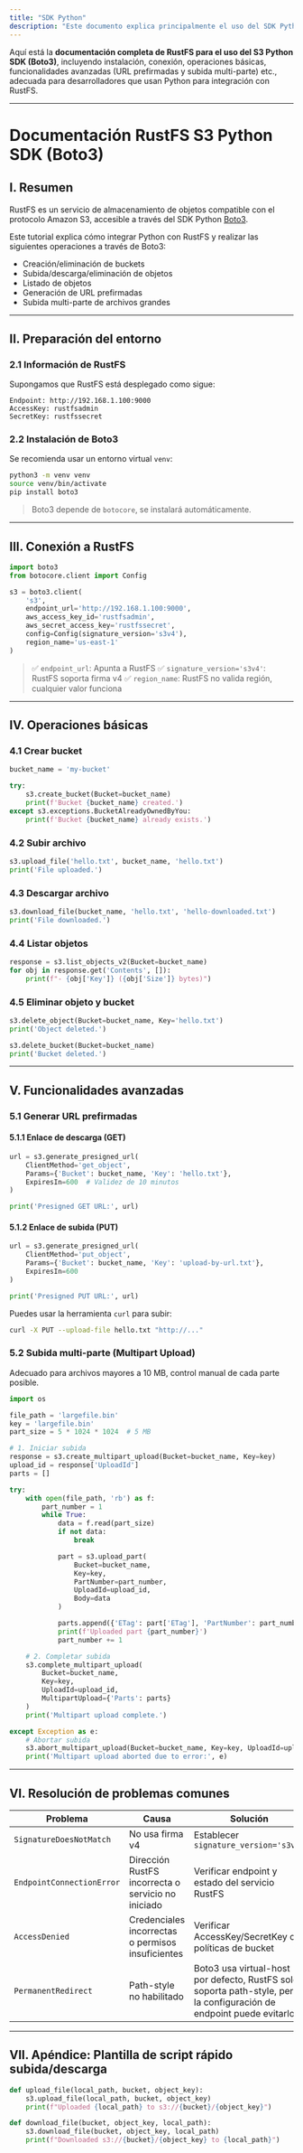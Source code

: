 ```yaml
---
title: "SDK Python"
description: "Este documento explica principalmente el uso del SDK Python en RustFS."
---
```


Aquí está la **documentación completa de RustFS para el uso del S3 Python SDK (Boto3)**, incluyendo instalación, conexión, operaciones básicas, funcionalidades avanzadas (URL prefirmadas y subida multi-parte) etc., adecuada para desarrolladores que usan Python para integración con RustFS.

---

# Documentación RustFS S3 Python SDK (Boto3)

## I. Resumen

RustFS es un servicio de almacenamiento de objetos compatible con el protocolo Amazon S3, accesible a través del SDK Python [Boto3](https://boto3.amazonaws.com/v1/documentation/api/latest/index.html).

Este tutorial explica cómo integrar Python con RustFS y realizar las siguientes operaciones a través de Boto3:

* Creación/eliminación de buckets
* Subida/descarga/eliminación de objetos
* Listado de objetos
* Generación de URL prefirmadas
* Subida multi-parte de archivos grandes

---

## II. Preparación del entorno

### 2.1 Información de RustFS

Supongamos que RustFS está desplegado como sigue:

```
Endpoint: http://192.168.1.100:9000
AccessKey: rustfsadmin
SecretKey: rustfssecret
```

### 2.2 Instalación de Boto3

Se recomienda usar un entorno virtual `venv`:

```bash
python3 -m venv venv
source venv/bin/activate
pip install boto3
```

> Boto3 depende de `botocore`, se instalará automáticamente.

---

## III. Conexión a RustFS

```python
import boto3
from botocore.client import Config

s3 = boto3.client(
    's3',
    endpoint_url='http://192.168.1.100:9000',
    aws_access_key_id='rustfsadmin',
    aws_secret_access_key='rustfssecret',
    config=Config(signature_version='s3v4'),
    region_name='us-east-1'
)
```

> ✅ `endpoint_url`: Apunta a RustFS
> ✅ `signature_version='s3v4'`: RustFS soporta firma v4
> ✅ `region_name`: RustFS no valida región, cualquier valor funciona

---

## IV. Operaciones básicas

### 4.1 Crear bucket

```python
bucket_name = 'my-bucket'

try:
    s3.create_bucket(Bucket=bucket_name)
    print(f'Bucket {bucket_name} created.')
except s3.exceptions.BucketAlreadyOwnedByYou:
    print(f'Bucket {bucket_name} already exists.')
```

### 4.2 Subir archivo

```python
s3.upload_file('hello.txt', bucket_name, 'hello.txt')
print('File uploaded.')
```

### 4.3 Descargar archivo

```python
s3.download_file(bucket_name, 'hello.txt', 'hello-downloaded.txt')
print('File downloaded.')
```

### 4.4 Listar objetos

```python
response = s3.list_objects_v2(Bucket=bucket_name)
for obj in response.get('Contents', []):
    print(f"- {obj['Key']} ({obj['Size']} bytes)")
```

### 4.5 Eliminar objeto y bucket

```python
s3.delete_object(Bucket=bucket_name, Key='hello.txt')
print('Object deleted.')

s3.delete_bucket(Bucket=bucket_name)
print('Bucket deleted.')
```

---

## V. Funcionalidades avanzadas

### 5.1 Generar URL prefirmadas

#### 5.1.1 Enlace de descarga (GET)

```python
url = s3.generate_presigned_url(
    ClientMethod='get_object',
    Params={'Bucket': bucket_name, 'Key': 'hello.txt'},
    ExpiresIn=600  # Validez de 10 minutos
)

print('Presigned GET URL:', url)
```

#### 5.1.2 Enlace de subida (PUT)

```python
url = s3.generate_presigned_url(
    ClientMethod='put_object',
    Params={'Bucket': bucket_name, 'Key': 'upload-by-url.txt'},
    ExpiresIn=600
)

print('Presigned PUT URL:', url)
```

Puedes usar la herramienta `curl` para subir:

```bash
curl -X PUT --upload-file hello.txt "http://..."
```

### 5.2 Subida multi-parte (Multipart Upload)

Adecuado para archivos mayores a 10 MB, control manual de cada parte posible.

```python
import os

file_path = 'largefile.bin'
key = 'largefile.bin'
part_size = 5 * 1024 * 1024  # 5 MB

# 1. Iniciar subida
response = s3.create_multipart_upload(Bucket=bucket_name, Key=key)
upload_id = response['UploadId']
parts = []

try:
    with open(file_path, 'rb') as f:
        part_number = 1
        while True:
            data = f.read(part_size)
            if not data:
                break

            part = s3.upload_part(
                Bucket=bucket_name,
                Key=key,
                PartNumber=part_number,
                UploadId=upload_id,
                Body=data
            )

            parts.append({'ETag': part['ETag'], 'PartNumber': part_number})
            print(f'Uploaded part {part_number}')
            part_number += 1

    # 2. Completar subida
    s3.complete_multipart_upload(
        Bucket=bucket_name,
        Key=key,
        UploadId=upload_id,
        MultipartUpload={'Parts': parts}
    )
    print('Multipart upload complete.')

except Exception as e:
    # Abortar subida
    s3.abort_multipart_upload(Bucket=bucket_name, Key=key, UploadId=upload_id)
    print('Multipart upload aborted due to error:', e)
```

---

## VI. Resolución de problemas comunes

| Problema | Causa | Solución |
| ------------------------- | ----------------- | -------------------------------------------------------------- |
| `SignatureDoesNotMatch` | No usa firma v4 | Establecer `signature_version='s3v4'` |
| `EndpointConnectionError` | Dirección RustFS incorrecta o servicio no iniciado | Verificar endpoint y estado del servicio RustFS |
| `AccessDenied` | Credenciales incorrectas o permisos insuficientes | Verificar AccessKey/SecretKey o políticas de bucket |
| `PermanentRedirect` | Path-style no habilitado | Boto3 usa virtual-host por defecto, RustFS solo soporta path-style, pero la configuración de endpoint puede evitarlo |

---

## VII. Apéndice: Plantilla de script rápido subida/descarga

```python
def upload_file(local_path, bucket, object_key):
    s3.upload_file(local_path, bucket, object_key)
    print(f"Uploaded {local_path} to s3://{bucket}/{object_key}")

def download_file(bucket, object_key, local_path):
    s3.download_file(bucket, object_key, local_path)
    print(f"Downloaded s3://{bucket}/{object_key} to {local_path}")
```


